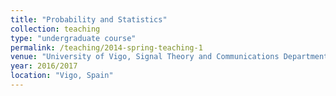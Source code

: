 ```yaml
---
title: "Probability and Statistics"
collection: teaching
type: "undergraduate course"
permalink: /teaching/2014-spring-teaching-1
venue: "University of Vigo, Signal Theory and Communications Department"
year: 2016/2017
location: "Vigo, Spain"
---
```


<!-- This is a description of a teaching experience. You can use markdown like any other post.

Heading 1
======

Heading 2
======

Heading 3
====== -->
